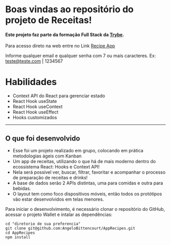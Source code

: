 # Boas vindas ao repositório do projeto de Receitas!
#### Este projeto faz parte da formação Full Stack da <a href="https://www.betrybe.com/">Trybe</a>.

Para acesso direto na web entre no Link <a href="https://angelobittencourt.github.io/RecipeApp/">Recipe App</a>

Informe qualquer email e qualquer senha com 7 ou mais caracteres.
Ex: teste@teste.com | 1234567

# Habilidades

  - Context API do React para gerenciar estado
  - React Hook useState
  - React Hook useContext
  - React Hook useEffect
  - Hooks customizados

---

## O que foi desenvolvido

- Esse foi um projeto realizado em grupo, colocando em prática metodologias ágeis com Kanban
- Um app de receitas, utilizando o que há de mais moderno dentro do ecossistema React: Hooks e Context API!
- Nela será possível ver, buscar, filtrar, favoritar e acompanhar o processo de preparação de receitas e drinks!
- A base de dados serão 2 APIs distintas, uma para comidas e outra para bebidas.
- O layout tem como foco dispositivos móveis, então todos os protótipos vão estar desenvolvidos em telas menores.


Para iniciar o desenvolvimento, é necessário clonar o repositório do GitHub, acessar o projeto Wallet e intalar as dependências:
```shell
cd "diretorio de sua preferencia"
git clone git@github.com:AngeloBittencourt/AppRecipes.git
cd AppRecipes
npm install
